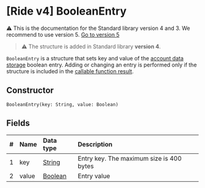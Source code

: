 # [Ride v4] BooleanEntry

:warning: This is the documentation for the Standard library version 4 and 3. We recommend to use version 5. [Go to version 5](/en/ride/structures/script-actions/boolean-entry)

> :warning: The structure is added in Standard library **version 4**.

`BooleanEntry` is a structure that sets key and value of the [account data storage](/en/blockchain/account/account-data-storage) boolean entry. Adding or changing an entry is performed only if the structure is included in the [callable function result](/en/ride/v4/functions/callable-function#invocation-result-2).

## Constructor

```ride
BooleanEntry(key: String, value: Boolean)
```

## Fields

|   #   | Name | Data type | Description |
| :--- | :--- | :--- | :--- |
| 1 | key | [String](/en/ride/v4/data-types/string) | Entry key. The maximum size is 400 bytes |
| 2 | value| [Boolean](/en/ride/v4/data-types/boolean) | Entry value |
